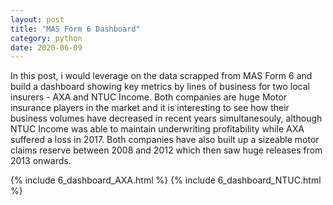 ```yaml
---
layout: post
title: "MAS Form 6 Dashboard"
category: python
date: 2020-06-09
---
```


In this post, i would leverage on the data scrapped from MAS Form 6 and build a dashboard showing key metrics by lines of business for two local insurers - AXA and NTUC Income. Both companies are huge Motor insurance players in the market and it is interesting to see how their business volumes have decreased in recent years simultanesouly, although NTUC Income was able to maintain underwriting profitability while AXA suffered a loss in 2017. Both companies have also built up a sizeable motor claims reserve between 2008 and 2012 which then saw huge releases from 2013 onwards.

<centre> {% include 6_dashboard_AXA.html %} </centre>
<left> {% include 6_dashboard_NTUC.html %} </left>

<script src="https://gist.github.com/cchanzl/d2784389a731153c75c94bc01bd8c7fe.js"></script>
